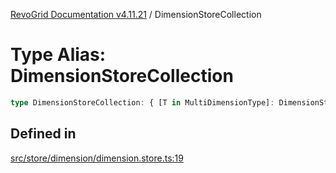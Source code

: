 [RevoGrid Documentation v4.11.21](README.md) / DimensionStoreCollection

# Type Alias: DimensionStoreCollection

```ts
type DimensionStoreCollection: { [T in MultiDimensionType]: DimensionStore };
```

## Defined in

[src/store/dimension/dimension.store.ts:19](https://github.com/revolist/revogrid/blob/a0e7ff1e32285a85a0644789b55a183ad196d0cf/src/store/dimension/dimension.store.ts#L19)
